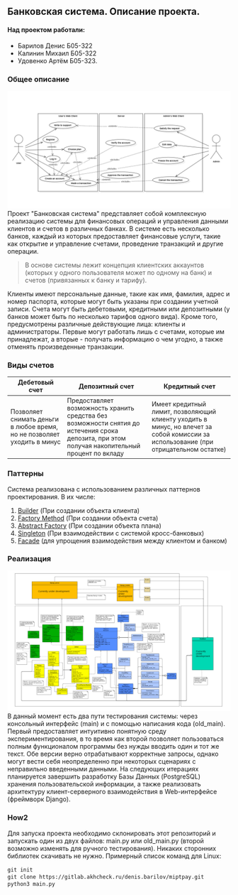 ## Банковская система. Описание проекта.

#### Над проектом работали:
- Барилов Денис Б05-322
- Калинин Михаил Б05-322
- Удовенко Артём Б05-323.

### Общее описание
![.](docs/UML-diagram_Use_cases.jpeg)
Проект "Банковская система" представляет собой комплексную реализацию системы для финансовых операций и управления данными клиентов и счетов в различных банках. В системе есть несколько банков, каждый из которых предоставляет финансовые услуги, такие как открытие и управление счетами, проведение транзакций и другие операции.
>В основе системы лежит концепция клиентских аккаунтов (которых у одного пользователя может по одному на банк) и счетов (привязанных к банку и тарифу).
> 
Клиенты имеют персональные данные, такие как имя, фамилия, адрес и номер паспорта, которые могут быть указаны при создании учетной записи. Счета могут быть дебетовыми, кредитными или депозитными (у банков может быть по несколько тарифов одного вида).
Кроме того, предусмотрены различные действующие лица: клиенты и администраторы. Первые могут работать лишь с счетами, которые им принадлежат, а вторые - получать информацию о чем угодно, а также отменять произведенные транзакции.

### Виды счетов
| __Дебетовый счет__          | __Депозитный счет__                                                                                                                             | __Кредитный счет__                                                                                                                   |
|-----------------------------|-------------------------------------------------------------------------------------------------------------------------------------------------|--------------------------------------------------------------------------------------------------------------------------------------|
| Позволяет снимать деньги в любое время, но не позволяет уходить в минус | Предоставляет возможность хранить средства без возможности снятия до истечения срока депозита, при этом получая накопительный процент по вкладу | Имеет кредитный лимит, позволяющий клиенту уходить в минус, но влечет за собой комиссии за использование (при отрицательном остатке) |

### Паттерны
Система реализована с использованием различных паттернов проектирования. В их числе:
1.	[Builder](https://en.wikipedia.org/wiki/Builder_pattern) (При создании объекта клиента)
2.	[Factory Method](https://en.wikipedia.org/wiki/Factory_method_pattern) (При создании объекта счета)
3.	[Abstract Factory](https://en.wikipedia.org/wiki/Abstract_factory_pattern) (При создании объекта плана)
4.	[Singleton](https://en.wikipedia.org/wiki/Singleton_pattern) (При взаимодействии с системой кросс-банковых)
5.	[Facade](https://en.wikipedia.org/wiki/Facade_pattern) (для упрощения взаимодействия между клиентом и банком)

### Реализация
![.](docs/UML-diagram_Class_architecture.jpeg)
В данный момент есть два пути тестирования системы: через консольный интерфейс (main) и с помощью написания кода (old_main). Первый предоставляет интуитивно понятную среду экспериментирования, в то время как второй позволяет пользоваться полным функционалом программы без нужды вводить один и тот же текст. Обе версии верно отрабатывают корректные запросы, однако могут вести себя неопределенно при некоторых сценариях с неправильно введенными данными. На следующих итерациях планируется завершить разработку Базы Данных (PostgreSQL) хранения пользовательской информации, а также реализовать архитектуру клиент-серверного взаимодействия в Web-интерфейсе (фреймворк Django).

### How2
Для запуска проекта необходимо склонировать этот репозиторий и запускать один из двух файлов: main.py или old_main.py (второй возможно изменять для ручного тестирования). Никаких сторонних библиотек скачивать не нужно.
Примерный список команд для Linux:
```commandline
git init
git clone https://gitlab.akhcheck.ru/denis.barilov/miptpay.git
python3 main.py
```